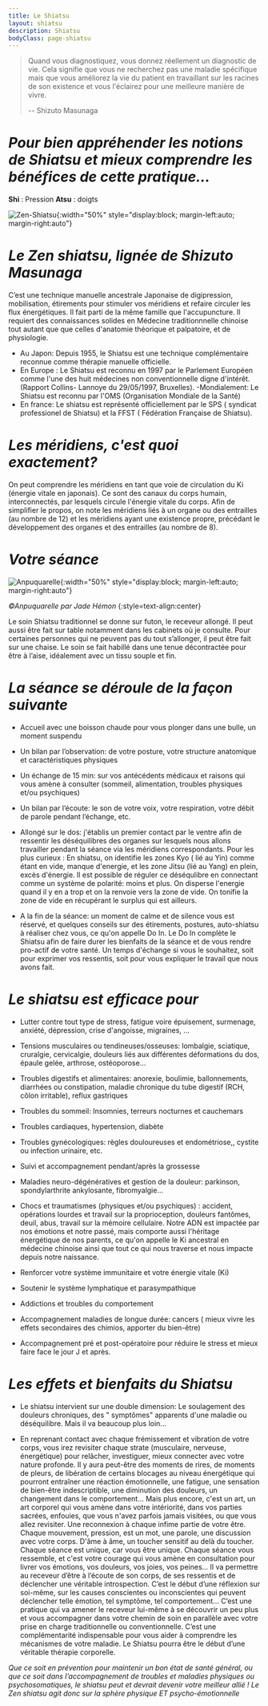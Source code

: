 ```yaml
---
title: Le Shiatsu
layout: shiatsu
description: Shiatsu
bodyClass: page-shiatsu
---
```


> Quand vous diagnostiquez, vous donnez réellement un diagnostic de vie. Cela signifie que vous ne recherchez pas une maladie spécifique mais que vous améliorez la vie du patient en travaillant sur les racines de son existence et vous l'éclairez pour une meilleure manière de vivre.
>
> -- Shizuto Masunaga

# *Pour bien appréhender les notions de Shiatsu et mieux comprendre les bénéfices de cette pratique...*

**Shi** : Pression
**Atsu** : doigts

![Zen-Shiatsu](/images/shiatsu/zenshiatsu.jpg){:width="50%" style="display:block; margin-left:auto; margin-right:auto"}

# *Le Zen shiatsu, lignée de Shizuto Masunaga*

C’est une technique manuelle ancestrale Japonaise de digipression, mobilisation, étirements pour stimuler vos méridiens et refaire circuler les flux énergétiques. Il fait parti de la même famille que l'accupuncture. Il requiert des connaissances solides en Médecine traditionnnelle chinoise tout autant que que celles d'anatomie théorique et palpatoire, et de physiologie.

- Au Japon: Depuis 1955, le Shiatsu est une technique complémentaire reconnue comme thérapie manuelle officielle.
- En Europe : Le Shiatsu est reconnu en 1997 par le Parlement Européen comme l'une des huit médecines non conventionnelle digne d'intérêt. (Rapport Collins- Lannoye du 29/05/1997, Bruxelles).
-Mondialement: Le Shiatsu est reconnu par l'OMS (Organisation Mondiale de la Santé)
- En france: Le shiatsu est représenté officiellement par le SPS ( syndicat professionel de Shiatsu) et la FFST ( Fédération Française de Shiatsu).

# *Les méridiens, c'est quoi exactement?*
On peut comprendre les méridiens en tant que voie de circulation du Ki (énergie vitale en japonais). Ce sont des canaux du corps humain, interconnectés, par lesquels circule l'énergie vitale du corps. Afin de simplifier le propos, on note les méridiens liés à un organe ou des entrailles (au nombre de 12) et les méridiens ayant une existence propre, précédant le développement des organes et des entrailles (au nombre de 8).

# *Votre séance*

![Anpuquarelle](/images/shiatsu/anpuquarelle.jpg){:width="50%" style="display:block; margin-left:auto; margin-right:auto"}

*©Anpuquarelle par Jade Hémon* {:style=text-align:center}

Le soin Shiatsu traditionnel se donne sur futon, le receveur allongé. Il peut aussi être fait sur table notamment dans les cabinets où je consulte. Pour certaines personnes qui ne peuvent pas du tout s’allonger, il peut être fait sur une chaise. 
Le soin se fait habillé dans une tenue décontractée pour être à l’aise, idéalement avec un tissu souple et fin. 

# *La séance se déroule de la façon suivante*

- Accueil avec une boisson chaude pour vous plonger dans une bulle, un moment suspendu

- Un bilan par l’observation: de votre posture, votre structure anatomique et caractéristiques physiques

- Un échange de 15 min: sur vos antécédents médicaux et raisons qui vous amène à consulter (sommeil, alimentation, troubles physiques et/ou psychiques)

- Un bilan par l’écoute: le son de votre voix, votre respiration, votre débit de parole pendant l’échange, etc.

- Allongé sur le dos:  j'établis un premier contact par le ventre afin de ressentir les déséquilibres des organes sur lesquels nous allons travailler pendant la séance via les méridiens correspondants.
Pour les plus curieux : En shiatsu, on identifie les zones Kyo ( lié au Yin) comme étant en vide, manque d'energie, et les zone Jitsu (lié au Yang) en plein, excès d'énergie. Il est possible de réguler ce déséqulibre en connectant comme un système de polarité: moins et plus. On disperse l'energie quand il y en a trop et on la renvoie vers la zone de vide. On tonifie la zone de vide en récupérant le surplus qui est ailleurs.

- A la fin de la séance: un moment de calme et de silence vous est réservé, et quelques conseils sur des étirements, postures, auto-shiatsu à réaliser chez vous, ce qu'on appelle Do In. Le Do In complète le Shiatsu afin de faire durer les bienfaits de la séance et de vous rendre pro-actif de votre santé. Un temps d'échange si vous le souhaitez, soit pour exprimer vos ressentis, soit pour vous expliquer le travail que nous avons fait.

# *Le shiatsu est efficace pour*

- Lutter contre tout type de stress, fatigue voire épuisement, surmenage, anxiété, dépression, crise d'angoisse, migraines, ...

- Tensions musculaires ou tendineuses/osseuses: lombalgie, sciatique, cruralgie, cervicalgie, douleurs liés aux différentes déformations du dos, épaule gelée, arthrose, ostéoporose…

- Troubles digestifs et alimentaires: anorexie, boulimie, ballonnements, diarrhées ou constipation, maladie chronique du tube digestif (RCH, côlon irritable), reflux gastriques

- Troubles du sommeil: Insomnies, terreurs nocturnes et cauchemars

- Troubles cardiaques, hypertension, diabète

- Troubles gynécologiques: règles douloureuses et endométriose,, cystite ou infection urinaire, etc.

- Suivi et accompagnement pendant/après la grossesse

- Maladies neuro-dégénératives et gestion de la douleur: parkinson, spondylarthrite ankylosante, fibromyalgie…

- Chocs et traumatismes (physiques et/ou psychiques) : accident, opérations lourdes et travail sur la proprioception, douleurs fantômes, deuil, abus, travail sur la mémoire cellulaire.
Notre ADN est impactée par nos émotions et notre passé, mais comporte aussi l'héritage énergétique de nos parents, ce qu'on appelle le Ki ancestral en médecine chinoise ainsi que tout ce qui nous traverse et nous impacte depuis notre naissance.

- Renforcer votre système immunitaire et votre énergie vitale (Ki) 

- Soutenir le système lymphatique et parasympathique 

- Addictions et troubles du comportement

- Accompagnement maladies de longue durée: cancers ( mieux vivre les effets secondaires des chimios, apporter du bien-être)

- Accompagnement pré et post-opératoire pour réduire le stress et mieux faire face le jour J et après.

# *Les effets et bienfaits du Shiatsu*

- Le shiatsu intervient sur une double dimension: Le soulagement des douleurs chroniques, des " symptômes" apparents d'une maladie ou déséquilibre. Mais il va beaucoup plus loin... 

- En reprenant contact avec chaque frémissement et vibration de votre corps, vous irez revisiter chaque strate (musculaire, nerveuse, énergétique) pour relâcher, investiguer, mieux connecter avec votre nature profonde.  Il y aura peut-être des moments de rires, de moments de pleurs, de libération de certains blocages au niveau énergétique qui pourront entraîner une réaction émotionnelle, une fatigue, une sensation de bien-être indescriptible, une diminution des douleurs, un changement dans le comportement…
Mais plus encore, c'est un art, un art corporel qui vous amène dans votre intériorité, dans vos parties sacrées, enfouies, que vous n'avez parfois jamais visitées, ou que vous allez revisiter. Une reconnexion à chaque infime partie de votre être. Chaque mouvement, pression, est un mot, une parole, une discussion avec votre corps. D'âme à âme, un toucher sensitif au delà du toucher.
Chaque séance est unique, car vous être unique. Chaque séance vous ressemble, et c'est votre courage qui vous amène en consultation pour livrer vos émotions, vos douleurs, vos joies, vos peines... 
Il va permettre au receveur d’être à l’écoute de son corps, de ses ressentis et de déclencher une véritable introspection. C’est le début d’une réflexion sur soi-même, sur les causes conscientes ou inconscientes qui peuvent déclencher telle émotion, tel symptôme, tel comportement... C’est une pratique qui va amener le receveur lui-même à se découvrir un peu plus et vous accompagner dans votre chemin de soin en parallèle avec votre prise en charge traditionnelle ou conventionnelle. C’est une complémentarité indispensable pour vous aider à comprendre les mécanismes de votre maladie. 
Le Shiatsu pourra être le début d’une véritable thérapie corporelle.

*Que ce soit en prévention pour maintenir un bon état de santé général, ou que ce soit dans l’accompagnement de troubles et maladies physiques ou psychosomatiques, le shiatsu peut et devrait devenir votre meilleur allié ! Le Zen shiatsu agit donc sur la sphère physique ET psycho-émotionnelle*


